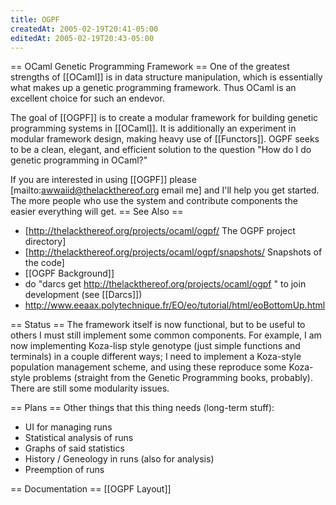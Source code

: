 ```yaml
---
title: OGPF
createdAt: 2005-02-19T20:41-05:00
editedAt: 2005-02-19T20:43-05:00
---
```


== OCaml Genetic Programming Framework ==
One of the greatest strengths of [[OCaml]] is in data structure manipulation, which is essentially what makes up a genetic programming framework. Thus OCaml is an excellent choice for such an endevor.

The goal of [[OGPF]] is to create a modular framework for building genetic programming systems in [[OCaml]]. It is additionally an experiment in modular framework design, making heavy use of [[Functors]]. OGPF seeks to be a clean, elegant, and efficient solution to the question "How do I do genetic programming in OCaml?"

If you are interested in using [[OGPF]] please [mailto:awwaiid@thelackthereof.org email me] and I'll help you get started. The more people who use the system and contribute components the easier everything will get.
== See Also ==
* [http://thelackthereof.org/projects/ocaml/ogpf/ The OGPF project directory]
* [http://thelackthereof.org/projects/ocaml/ogpf/snapshots/ Snapshots of the code]
* [[OGPF Background]]
* do <nowiki> "darcs get http://thelackthereof.org/projects/ocaml/ogpf " </nowiki> to join development (see [[Darcs]])
* http://www.eeaax.polytechnique.fr/EO/eo/tutorial/html/eoBottomUp.html

== Status ==
The framework itself is now functional, but to be useful to others I must still implement some common components. For example, I am now implementing Koza-lisp style genotype (just simple functions and terminals) in a couple different ways; I need to implement a Koza-style population management scheme, and using these reproduce some Koza-style problems (straight from the Genetic Programming books, probably). There are still some modularity issues.

== Plans ==
Other things that this thing needs (long-term stuff):
* UI for managing runs
* Statistical analysis of runs
* Graphs of said statistics
* History / Geneology in runs (also for analysis)
* Preemption of runs

== Documentation ==
[[OGPF Layout]]


